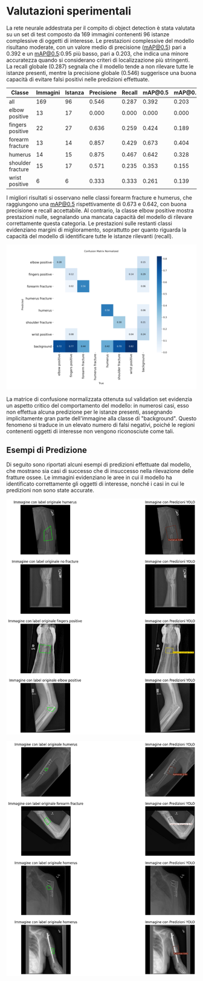# Valutazioni sperimentali

La rete neurale addestrata per il compito di object detection è stata valutata su un set di test composto da 169 immagini contenenti 96 istanze complessive di oggetti di interesse. Le prestazioni complessive del modello risultano moderate, con un valore medio di precisione (mAP@0.5) pari a 0.392 e un mAP@0.5:0.95 più basso, pari a 0.203, che indica una minore accuratezza quando si considerano criteri di localizzazione più stringenti. La recall globale (0.287) segnala che il modello tende a non rilevare tutte le istanze presenti, mentre la precisione globale (0.546) suggerisce una buona capacità di evitare falsi positivi nelle predizioni effettuate.

| Classe            | Immagini | Istanza | Precisione | Recall | mAP\@0.5 | mAP\@0.5:0.95 |
|-------------------| -------- | ------- | ---------- | ------ | -------- | ------------- |
| all               | 169      | 96      | 0.546      | 0.287  | 0.392    | 0.203         |
| elbow positive    | 13       | 17      | 0.000      | 0.000  | 0.000    | 0.000         |
| fingers positive  | 22       | 27      | 0.636      | 0.259  | 0.424    | 0.189         |
| forearm fracture  | 13       | 14      | 0.857      | 0.429  | 0.673    | 0.404         |
| humerus           | 14       | 15      | 0.875      | 0.467  | 0.642    | 0.328         |
| shoulder fracture | 15       | 17      | 0.571      | 0.235  | 0.353    | 0.155         |
| wrist positive    | 6        | 6       | 0.333      | 0.333  | 0.261    | 0.139         |

I migliori risultati si osservano nelle classi forearm fracture e humerus, che raggiungono una mAP@0.5 rispettivamente di 0.673 e 0.642, con buona precisione e recall accettabile. Al contrario, la classe elbow positive mostra prestazioni nulle, segnalando una mancata capacità del modello di rilevare correttamente questa categoria. Le prestazioni sulle restanti classi evidenziano margini di miglioramento, soprattutto per quanto riguarda la capacità del modello di identificare tutte le istanze rilevanti (recall).

![Confusion Matrix](../diagram/matrice-train.png)

La matrice di confusione normalizzata ottenuta sul validation set evidenzia un aspetto critico del comportamento del modello: in numerosi casi, esso non effettua alcuna predizione per le istanze presenti, assegnando implicitamente gran parte dell'immagine alla classe di "background". Questo fenomeno si traduce in un elevato numero di falsi negativi, poiché le regioni contenenti oggetti di interesse non vengono riconosciute come tali.

## Esempi di Predizione

Di seguito sono riportati alcuni esempi di predizioni effettuate dal modello, che mostrano sia casi di successo che di insuccesso nella rilevazione delle fratture ossee. Le immagini evidenziano le aree in cui il modello ha identificato correttamente gli oggetti di interesse, nonché i casi in cui le predizioni non sono state accurate.

![esempio di predizione](../diagram/risultati1.png)

![esempio di predizione](../diagram/risultati3.png)